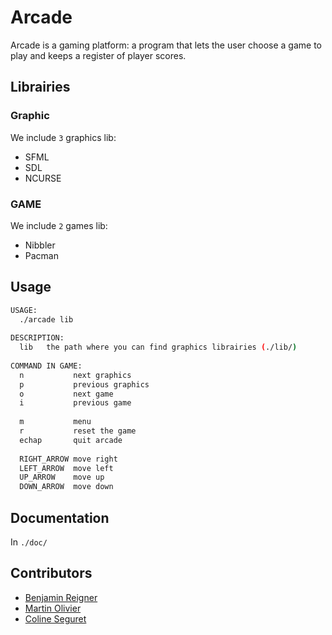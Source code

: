 # Arcade
Arcade is a gaming platform: a program that lets the user choose a game to play and keeps a register of player scores.

## Librairies
### Graphic
We include `3` graphics lib:   
- SFML
- SDL
- NCURSE   

### GAME
We include `2` games lib:
- Nibbler
- Pacman  

## Usage
```bash
USAGE:
  ./arcade lib
  
DESCRIPTION:
  lib   the path where you can find graphics librairies (./lib/)
  
COMMAND IN GAME:
  n           next graphics
  p           previous graphics
  o           next game
  i           previous game
  
  m           menu
  r           reset the game
  echap       quit arcade
  
  RIGHT_ARROW move right
  LEFT_ARROW  move left
  UP_ARROW    move up
  DOWN_ARROW  move down
```

## Documentation

In `./doc/`

## Contributors

- [Benjamin Reigner](https://github.com/Breigner01)
- [Martin Olivier](https://github.com/tocola)
- [Coline Seguret](https://github.com/Cleopha)